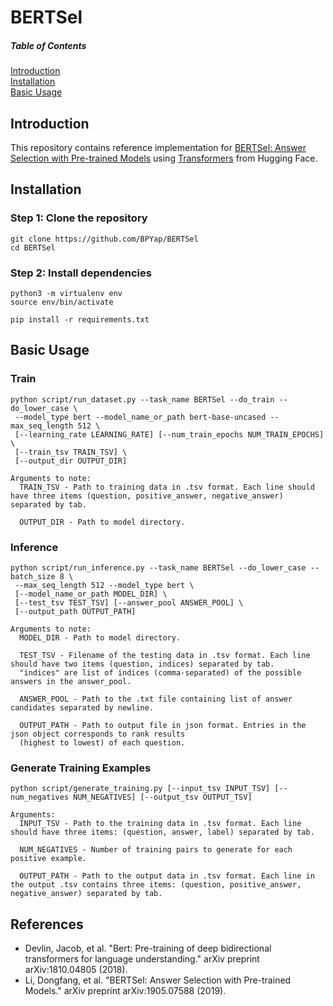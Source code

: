 # BERTSel

##### Table of Contents  
[Introduction](#introduction)  
[Installation](#installation)  
[Basic Usage](#basic-usage) 

## Introduction
This repository contains reference implementation for [BERTSel: Answer Selection with Pre-trained Models](https://arxiv.org/abs/1905.07588) using [Transformers](https://github.com/huggingface/transformers) from Hugging Face. 

## Installation
### Step 1: Clone the repository
```
git clone https://github.com/BPYap/BERTSel
cd BERTSel
```
### Step 2: Install dependencies
```
python3 -m virtualenv env
source env/bin/activate

pip install -r requirements.txt
```

## Basic Usage
### Train
```
python script/run_dataset.py --task_name BERTSel --do_train --do_lower_case \
 --model_type bert --model_name_or_path bert-base-uncased --max_seq_length 512 \
 [--learning_rate LEARNING_RATE] [--num_train_epochs NUM_TRAIN_EPOCHS] \ 
 [--train_tsv TRAIN_TSV] \ 
 [--output_dir OUTPUT_DIR]

Arguments to note:
  TRAIN_TSV - Path to training data in .tsv format. Each line should have three items (question, positive_answer, negative_answer) separated by tab.
  
  OUTPUT_DIR - Path to model directory.
```

### Inference
```
python script/run_inference.py --task_name BERTSel --do_lower_case --batch_size 8 \ 
 --max_seq_length 512 --model_type bert \ 
 [--model_name_or_path MODEL_DIR] \
 [--test_tsv TEST_TSV] [--answer_pool ANSWER_POOL] \ 
 [--output_path OUTPUT_PATH]
 
Arguments to note:
  MODEL_DIR - Path to model directory.
  
  TEST_TSV - Filename of the testing data in .tsv format. Each line should have two items (question, indices) separated by tab.
  "indices" are list of indices (comma-separated) of the possible answers in the answer_pool.
  
  ANSWER_POOL - Path to the .txt file containing list of answer candidates separated by newline.
  
  OUTPUT_PATH - Path to output file in json format. Entries in the json object corresponds to rank results 
  (highest to lowest) of each question.
```

### Generate Training Examples
```
python script/generate_training.py [--input_tsv INPUT_TSV] [--num_negatives NUM_NEGATIVES] [--output_tsv OUTPUT_TSV]
 
Arguments:
  INPUT_TSV - Path to the training data in .tsv format. Each line should have three items: (question, answer, label) separated by tab.
  
  NUM_NEGATIVES - Number of training pairs to generate for each positive example.
  
  OUTPUT_PATH - Path to the output data in .tsv format. Each line in the output .tsv contains three items: (question, positive_answer, negative_answer) separated by tab.
```

## References
- Devlin, Jacob, et al. "Bert: Pre-training of deep bidirectional transformers for language understanding." arXiv preprint arXiv:1810.04805 (2018).
- Li, Dongfang, et al. "BERTSel: Answer Selection with Pre-trained Models." arXiv preprint arXiv:1905.07588 (2019).
